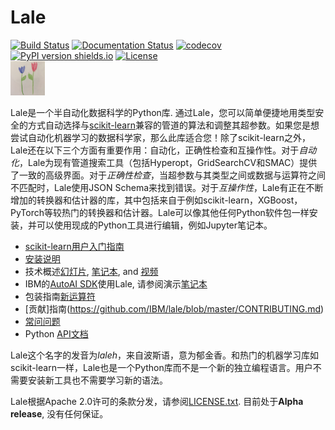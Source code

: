 # Lale

[![Build Status](https://travis-ci.com/IBM/lale.svg?branch=master)](https://travis-ci.com/IBM/lale)
[![Documentation Status](https://readthedocs.org/projects/lale/badge/?version=latest)](https://lale.readthedocs.io/en/latest/?badge=latest)
[![codecov](https://codecov.io/gh/IBM/lale/branch/master/graph/badge.svg)](https://codecov.io/gh/IBM/lale)
[![PyPI version shields.io](https://img.shields.io/pypi/v/lale?color=success)](https://pypi.python.org/pypi/lale/)
[![License](https://img.shields.io/badge/License-Apache%202.0-blue.svg)](https://opensource.org/licenses/Apache-2.0)
<br />
<img src="https://github.com/IBM/lale/raw/master/docs/img/lale_logo.jpg" alt="logo" width="55px"/>

Lale是一个半自动化数据科学的Python库. 通过Lale，您可以简单便捷地用类型安全的方式自动选择与[scikit-learn](https://scikit-learn.org)兼容的管道的算法和调整其超参数。如果您是想尝试自动化机器学习的数据科学家，那么此库适合您！除了scikit-learn之外，Lale还在以下三个方面有重要作用：自动化，正确性检查和互操作性。对于*自动化*，Lale为现有管道搜索工具（包括Hyperopt，GridSearchCV和SMAC）提供了一致的高级界面。对于*正确性检查*，当超参数与其类型之间或数据与运算符之间不匹配时，Lale使用JSON Schema来找到错误。对于*互操作性*，Lale有正在不断增加的转换器和估计器的库，其中包括来自于例如scikit-learn，XGBoost，PyTorch等较热门的转换器和估计器。Lale可以像其他任何Python软件包一样安装，并可以使用现成的Python工具进行编辑，例如Jupyter笔记本。

* [scikit-learn用户入门指南](https://nbviewer.jupyter.org/github/IBM/lale/blob/master/examples/docs_guide_for_sklearn_users.ipynb) 
* [安装说明](https://github.com/IBM/lale/blob/master/docs/installation.rst)
* 技术概述[幻灯片](https://github.com/IBM/lale/blob/master/talks/2019-1105-lale.pdf), [笔记本](https://nbviewer.jupyter.org/github/IBM/lale/blob/master/examples/talk_2019-1105-lale.ipynb), and [视频](https://www.youtube.com/watch?v=R51ZDJ64X18&list=PLGVZCDnMOq0pwoOqsaA87cAoNM4MWr51M&index=35&t=0s)
* IBM的[AutoAI SDK](http://wml-api-pyclient-v4.mybluemix.net/#autoai-beta-ibm-cloud-only)使用Lale, 请参阅演示[笔记本](https://dataplatform.cloud.ibm.com/exchange/public/entry/view/a2d87b957b60c846267137bfae130dca)
* 包装指南[新运算符](https://nbviewer.jupyter.org/github/IBM/lale/blob/master/examples/docs_new_operators.ipynb)
* [贡献]指南(https://github.com/IBM/lale/blob/master/CONTRIBUTING.md)
* [常问问题](https://github.com/IBM/lale/blob/master/docs/faq.rst)
* Python [API文档](https://lale.readthedocs.io/en/latest/)

Lale这个名字的发音为*laleh*，来自波斯语，意为郁金香。和热门的机器学习库如scikit-learn一样，Lale也是一个Python库而不是一个新的独立编程语言。用户不需要安装新工具也不需要学习新的语法。

Lale根据Apache 2.0许可的条款分发，请参阅[LICENSE.txt](https://github.com/IBM/lale/blob/master/LICENSE.txt).
目前处于**Alpha release**, 没有任何保证。 